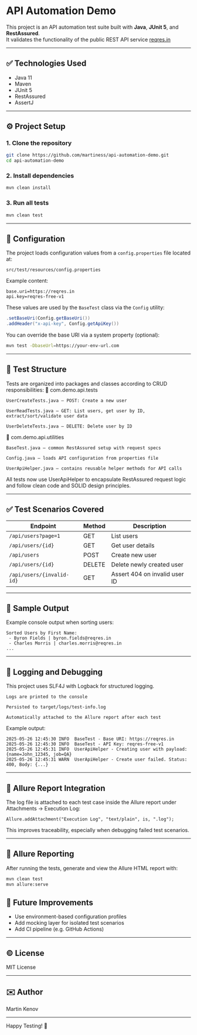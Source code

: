 # API Automation Demo

This project is an API automation test suite built with **Java**, **JUnit 5**, and **RestAssured**.  
It validates the functionality of the public REST API service [reqres.in](https://reqres.in/)

---

## ✅ Technologies Used

- Java 11  
- Maven  
- JUnit 5  
- RestAssured  
- AssertJ  

---

## ⚙️ Project Setup

### 1. Clone the repository

```bash
git clone https://github.com/martiness/api-automation-demo.git
cd api-automation-demo
```

### 2. Install dependencies

```bash
mvn clean install
```

### 3. Run all tests

```bash
mvn clean test
```

---

## 🔧 Configuration

The project loads configuration values from a `config.properties` file located at:

```
src/test/resources/config.properties
```

Example content:

```properties
base.uri=https://reqres.in
api.key=reqres-free-v1
```

These values are used by the `BaseTest` class via the `Config` utility:

``` java 
.setBaseUri(Config.getBaseUri())
.addHeader("x-api-key", Config.getApiKey()) 
```

You can override the base URI via a system property (optional):

```bash
mvn test -DbaseUrl=https://your-env-url.com
```

---

## 🧪 Test Structure

Tests are organized into packages and classes according to CRUD responsibilities:
📂 com.demo.api.tests

    UserCreateTests.java – POST: Create a new user

    UserReadTests.java – GET: List users, get user by ID, extract/sort/validate user data

    UserDeleteTests.java – DELETE: Delete user by ID

📂 com.demo.api.utilities

    BaseTest.java – common RestAssured setup with request specs

    Config.java – loads API configuration from properties file

    UserApiHelper.java – contains reusable helper methods for API calls

All tests now use UserApiHelper to encapsulate RestAssured request logic and follow clean code and SOLID design principles.

---

## ✅ Test Scenarios Covered

| Endpoint                  | Method | Description                           |
|--------------------------|--------|---------------------------------------|
| `/api/users?page=1`       | GET    | List users                            |
| `/api/users/{id}`         | GET    | Get user details                      |
| `/api/users`              | POST   | Create new user                       |
| `/api/users/{id}`         | DELETE | Delete newly created user             |
| `/api/users/{invalid-id}` | GET    | Assert 404 on invalid user ID         |

---

## 📃 Sample Output

Example console output when sorting users:

```
Sorted Users by First Name:
 - Byron Fields | byron.fields@reqres.in
 - Charles Morris | charles.morris@reqres.in
...
```

---

## 📂 Logging and Debugging

This project uses SLF4J with Logback for structured logging.

    Logs are printed to the console

    Persisted to target/logs/test-info.log

    Automatically attached to the Allure report after each test

Example output:
```
2025-05-26 12:45:30 INFO  BaseTest - Base URI: https://reqres.in
2025-05-26 12:45:30 INFO  BaseTest - API Key: reqres-free-v1
2025-05-26 12:45:31 INFO  UserApiHelper - Creating user with payload: {name=John_12345, job=QA}
2025-05-26 12:45:31 WARN  UserApiHelper - Create user failed. Status: 400, Body: {...}
```
---

## 📂 Allure Report Integration

The log file is attached to each test case inside the Allure report under Attachments → Execution Log:

```
Allure.addAttachment("Execution Log", "text/plain", is, ".log");
```

This improves traceability, especially when debugging failed test scenarios.

---

## 🧪 Allure Reporting

After running the tests, generate and view the Allure HTML report with:

```bash
mvn clean test
mvn allure:serve

```

## 🚀 Future Improvements

- Use environment-based configuration profiles
- Add mocking layer for isolated test scenarios
- Add CI pipeline (e.g. GitHub Actions)

---

## © License

MIT License

---

## ✉️ Author

Martin Kenov

---

Happy Testing! 🚀
